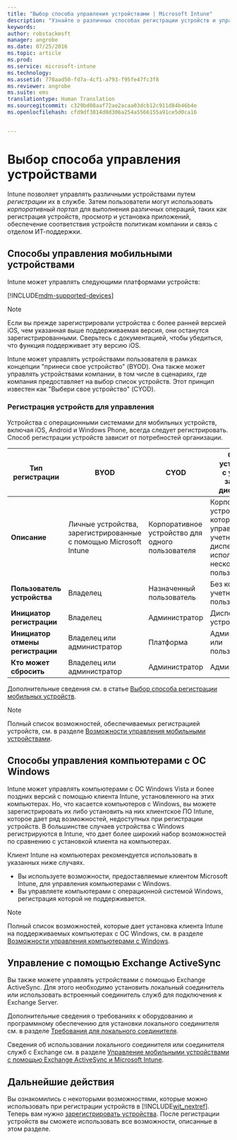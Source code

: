 ```yaml
---
title: "Выбор способа управления устройствами | Microsoft Intune"
description: "Узнайте о различных способах регистрации устройств и управления ими."
keywords: 
author: robstackmsft
manager: angrobe
ms.date: 07/25/2016
ms.topic: article
ms.prod: 
ms.service: microsoft-intune
ms.technology: 
ms.assetid: 770aad50-fd7a-4cf1-a793-f95fe47fc3f8
ms.reviewer: angrobe
ms.suite: ems
translationtype: Human Translation
ms.sourcegitcommit: c329bd08aaf72ae2acaa03dcb12c911d84b46b4e
ms.openlocfilehash: cfd9df3814d0d306a254a5566155a91ce5d0ca16


---
```


# Выбор способа управления устройствами
Intune позволяет управлять различными устройствами путем *регистрации* их в службе. Затем пользователи могут использовать *корпоративный портал* для выполнения различных операций, таких как регистрация устройств, просмотр и установка приложений, обеспечение соответствия устройств политикам компании и связь с отделом ИТ-поддержки.

## Способы управления мобильными устройствами
Intune может управлять следующими платформами устройств:

[!INCLUDE[mdm-supported-devices](../includes/mdm-supported-devices.md)]

> [!NOTE]
> Если вы прежде зарегистрировали устройства с более ранней версией iOS, чем указанная выше поддерживаемая версия, они останутся зарегистрированными. Сверьтесь с документацией, чтобы убедиться, что функция поддерживает эту версию iOS.

Intune может управлять устройствами пользователя в рамках концепции "принеси свое устройство" (BYOD). Она также может управлять устройствами компании, в том числе в сценариях, где компания предоставляет на выбор список устройств. Этот принцип известен как "Выбери свое устройство" (CYOD).

### Регистрация устройств для управления
Устройства с операционными системами для мобильных устройств, включая iOS, Android и Windows Phone, всегда следует регистрировать. Способ регистрации устройств зависит от потребностей организации.

|Тип регистрации|BYOD|CYOD|Общее устройство с учетной записью диспетчера|Общее устройство без учетной записи пользователя|
|-------------------|--------|--------|--------------------------------------|----------------------------------------|
|**Описание**|Личные устройства, зарегистрированные с помощью Microsoft Intune|Корпоративное устройство для одного пользователя|Корпоративное устройство, которым управляет учетная запись диспетчера, использующаяся несколькими пользователями|Корпоративное устройство, не принадлежащее пользователю, для использования несколькими пользователями.|
|**Пользователь устройства**|Владелец|Назначенный пользователь|Без конкретной учетной записи пользователя|Пользователь не определен|
|**Инициатор регистрации**|Владелец|Администратор|Диспетчер устройств|Любой пользователь|
|**Инициатор отмены регистрации**|Владелец или администратор|Платформа |Администратор или пользователь|Администратор или пользователь|
|**Кто может сбросить**|Владелец или администратор|Администратор|Администратор|Администратор|

Дополнительные сведения см. в статье [Выбор способа регистрации мобильных устройств](/intune/get-started/choose-how-to-enroll-devices1).

> [!NOTE]
> Полный список возможностей, обеспечиваемых регистрацией устройств, см. в разделе [Возможности управления мобильными устройствами](mobile-device-management-capabilities-in-microsoft-intune.md).

## Способы управления компьютерами с ОС Windows
Intune может управлять компьютерами с ОС Windows Vista и более поздних версий с помощью клиента Intune, установленного на этих компьютерах. Но, что касается компьютеров с Windows, вы можете зарегистрировать их либо установить на них клиентское ПО Intune, которое дает ряд возможностей, недоступных при регистрации устройств. В большинстве случаев устройства с Windows регистрируются в Intune, что дает более широкий набор возможностей по сравнению с установкой клиента на компьютерах.

Клиент Intune на компьютерах рекомендуется использовать в указанных ниже случаях.

- Вы используете возможности, предоставляемые клиентом Microsoft Intune, для управления компьютерами с Windows.
- Вы управляете компьютерами с операционной системой Windows, регистрация которой не поддерживается.

> [!NOTE]
> Полный список возможностей, которые дает установка клиента Intune на поддерживаемых компьютерах с ОС Windows, см. в разделе [Возможности управления компьютерами с Windows](windows-pc-management-capabilities-in-microsoft-intune.md).

## Управление с помощью Exchange ActiveSync
Вы также можете управлять устройствами с помощью Exchange ActiveSync. Для этого необходимо установить локальный соединитель или использовать встроенный соединитель служб для подключения к Exchange Server.

Дополнительные сведения о требованиях к оборудованию и программному обеспечению для установки локального соединителя см. в разделе [Требования для локального соединителя](/intune/deploy-use/intune-on-premises-exchange-connector#requirements-for-the-on-premises-connector).

Сведения об использовании локального соединителя или соединителя служб с Exchange см. в разделе [Управление мобильными устройствами с помощью Exchange ActiveSync и Microsoft Intune](/intune/deploy-use/mobile-device-management-with-exchange-activesync-and-microsoft-intune).



## Дальнейшие действия
Вы ознакомились с некоторыми возможностями, которые можно использовать при регистрации устройств в [!INCLUDE[wit_nextref](../includes/wit_nextref_md.md)]. Теперь вам нужно [зарегистрировать устройства](/intune/deploy-use/enroll-devices-in-microsoft-intune). После регистрации устройств вы сможете использовать все возможности, описанные в этом разделе. <!--lindavr: There's a logical flaw in our "get to know/get started" content. You can take the path in this topic or you can take the path in the What to know before your get started topic. And they don't cover the same ground. -->



<!--HONumber=Aug16_HO3-->


